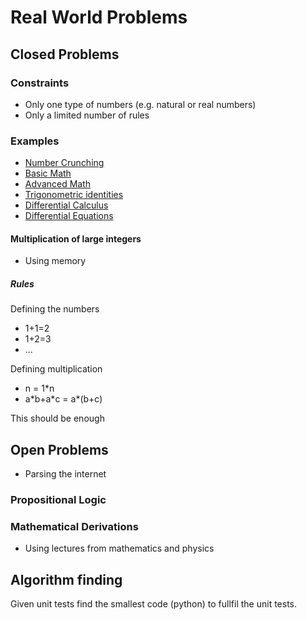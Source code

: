 # Real World Problems

## Closed Problems

### Constraints

* Only one type of numbers (e.g. natural or real numbers)
* Only a limited number of rules

### Examples

* [Number Crunching](./number_crunching/README.md)
* [Basic Math](./basics/README.md)
* [Advanced Math](./advanced/README.md)
* [Trigonometric identities](./trigonometric_identities/README.md)
* [Differential Calculus](./differential_calculus/README.md)
* [Differential Equations](./differential_equations/README.md)

#### Multiplication of large integers

* Using memory

##### Rules

Defining the numbers

* 1+1=2
* 1+2=3
* ...

Defining multiplication

* n = 1*n
* a\*b+a\*c = a\*(b+c)

This should be enough

## Open Problems

* Parsing the internet

### Propositional Logic


### Mathematical Derivations

* Using lectures from mathematics and physics

## Algorithm finding

Given unit tests find the smallest code (python) to fullfil the unit tests.
